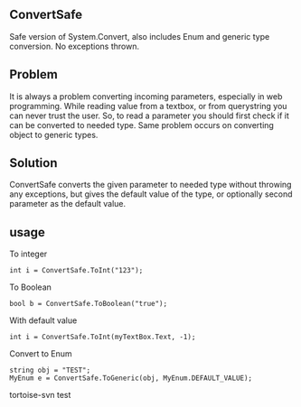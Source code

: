 ## ConvertSafe

Safe version of System.Convert, also includes Enum and generic type conversion. 
No exceptions thrown.

## Problem
It is always a problem converting incoming parameters, especially in web programming. 
While reading value from a textbox, or from querystring you can never trust the user. 
So, to read a parameter you should first check if it can be converted to needed type. 
Same problem occurs on converting object to generic types.

## Solution
ConvertSafe converts the given parameter to needed type without throwing any exceptions, but gives the default value
of the type, or optionally second parameter as the default value.

## usage

To integer
```
int i = ConvertSafe.ToInt("123");
```

To Boolean
```
bool b = ConvertSafe.ToBoolean("true");
```

With default value
```
int i = ConvertSafe.ToInt(myTextBox.Text, -1);
```

Convert to Enum
```
string obj = "TEST";
MyEnum e = ConvertSafe.ToGeneric(obj, MyEnum.DEFAULT_VALUE);
```

tortoise-svn test